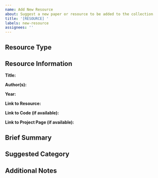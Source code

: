 ```yaml
---
name: Add New Resource
about: Suggest a new paper or resource to be added to the collection
title: '[RESOURCE] '
labels: new-resource
assignees: ''
---
```


## Resource Type
<!-- What type of resource is this? (Paper, Code, Dataset, Tutorial, etc.) -->

## Resource Information
<!-- Please fill in the following information -->

**Title:**

**Author(s):**

**Year:**

**Link to Resource:**

**Link to Code (if available):**

**Link to Project Page (if available):**

## Brief Summary
<!-- Please provide a brief 1-3 sentence summary of this resource -->

## Suggested Category
<!-- Where do you think this resource should be placed in the repository? -->

## Additional Notes
<!-- Any other information that might be relevant -->
